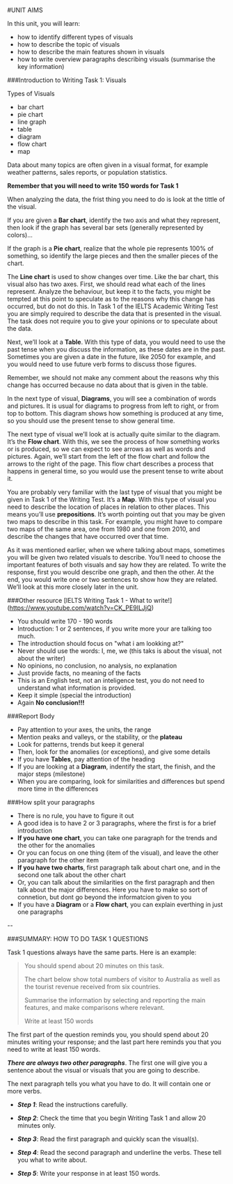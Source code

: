 #UNIT AIMS

In this unit, you will learn:

* how to identify different types of visuals
* how to describe the topic of visuals
* how to describe the main features shown in visuals
* how to write overview paragraphs describing visuals (summarise the key information)

###Introduction to Writing Task 1: Visuals

Types of Visuals
* bar chart
* pie chart
* line graph
* table
* diagram
* flow chart
* map

Data about many topics are often given in a visual format, for example weather patterns, sales reports, or population statistics. 

__Remember that you will need to write 150 words for Task 1__

When analyzing the data, the frist thing you need to do is look at the tittle of the visual.

If you are given a __Bar chart__, identify the two axis and what they represent, then look if the graph has several bar sets (generally represented by colors)...

If the graph is a __Pie chart__, realize that the whole pie represents 100% of something, so identify the large pieces and then the smaller pieces of the chart.

The __Line chart__ is used to show changes over time. Like the bar chart, this visual also has two axes. First, we should read what each of the lines represent. Analyze the behaviour, but keep it to the facts, you might be tempted at this point to speculate as to the reasons why this change has occurred, but do not do this. In Task 1 of the IELTS Academic Writing Test you are simply required to describe the data that is presented in the visual. The task does not require you to give your opinions or to speculate about the data.

Next, we’ll look at a __Table__. With this type of data, you would need to use the past tense when you discuss the information, as these dates are in the past. Sometimes you are given a date in the future, like 2050 for example, and you would need to use future verb forms to discuss those figures.

Remember, we should not make any comment about the reasons why this change has occurred because no data about that is given in the table.

In the next type of visual, __Diagrams__, you will see a combination of words and pictures. 
It is usual for diagrams to progress from left to right, or from top to bottom.
This diagram shows how something is produced at any time, so you should use the present tense to show general time.

The next type of visual we’ll look at is actually quite similar to the diagram. It’s the __Flow chart__. With this, we see the process of how something works or is produced, so we can expect to see arrows as well as words and pictures.
Again, we’ll start from the left of the flow chart and follow the arrows to the right of the page. 
This flow chart describes a process that happens in general time, so you would use the present tense to write about it.

You are probably very familiar with the last type of visual that you might be given in
Task 1 of the Writing Test. It’s a __Map__. With this type of visual you need to describe
the location of places in relation to other places. This means you’ll use __**prepositions**__.
It’s worth pointing out that you may be given two maps to describe in this task. For
example, you might have to compare two maps of the same area, one from 1980 and one from
2010, and describe the changes that have occurred over that time.

As it was mentioned earlier, when we where talking about maps, sometimes you will be 
given two related visuals to describe. You’ll need to choose the important features of both visuals and
say how they are related.
To write the response, first you would describe one graph, and then the other. At the end, you
would write one or two sentences to show how they are related. We’ll look at this more
closely later in the unit.

###Other resource
[IELTS Writing Task 1 - What to write!] (https://www.youtube.com/watch?v=CK_PE9ILJjQ)

* You should write 170 - 190 words
* Introduction: 1 or 2 sentences, if you write more your are talking too much.
* The introduction should focus on "what i am lookking at?"
* Never should use the words: I, me, we (this taks is about the visual, not about the writer)
* No opinions, no conclusion, no analysis, no explanation
* Just provide facts, no meaning of the facts
* This is an English test, not an inteligence test, you do not need to understand what information is provided.
* Keep it simple (special the introduction)
* Again __No conclusion!!!__

###Report Body
* Pay attention to your axes, the units, the range
* Mention peaks and valleys, or the stability, or the __plateau__
* Look for patterns, trends but keep it general
* Then, look for the anomalies (or exceptions), and give some details
* If you have __Tables__, pay attention of the heading 
* If you are looking at a __Diagram__, indentify the start, the finish, and the major steps (milestone)
* When you are comparing, look for similarities and differences but spend more time in the differences

###How split your paragraphs
* There is no rule, you have to figure it out
* A good idea is to have 2 or 3 paragraphs, where the first is for a brief introduction
* __If you have one chart__, you can take one paragraph for the trends and the other for the anomalies
* Or you can focus on one thing (item of the visual), and leave the other paragraph for the other item
* __If you have two charts__, first paragraph talk about chart one, and in the second one talk about the other chart
* Or, you can talk about the similarities on the first paragraph and then talk about the major differences. Here you have to make so sort of connetion, but dont go beyond the informatcion given to you
* If you have a __Diagram__ or a __Flow chart__, you can explain everthing in just one paragraphs

 
--

###SUMMARY: HOW TO DO TASK 1 QUESTIONS

Task 1 questions always have the same parts. Here is an example:

> You should spend about 20 minutes on this task.
>
> The chart below show total numbers of visitor to Australia as well as the tourist revenue received from six countries.
>
> Summarise the information by selecting and reporting the main features, and make comparisons where relevant.
>
> Write at least 150 words

The first part of the question reminds you, you should spend about 20 minutes writing
your response; and the last part here reminds you that you need to write at least 150 words.

___There are always two other paragraphs___. The first one will give you a sentence about the
visual or visuals that you are going to describe.

The next paragraph tells you what you have to do. It will contain one or more verbs.

* ___Step 1___: Read the instructions carefully.

* ___Step 2___: Check the time that you begin Writing Task 1 and allow 20 minutes only.

* ___Step 3___: Read the first paragraph and quickly scan the visual(s).

* ___Step 4___: Read the second paragraph and underline the verbs. These tell you what to write about.

* ___Step 5___: Write your response in at least 150 words.















